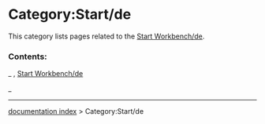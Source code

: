 # Category:Start/de
This category lists pages related to the [Start Workbench/de](Start_Workbench/de.md).

### Contents:

_ , [Start Workbench/de](Start_Workbench/de.md)

_

---
[documentation index](../README.md) > Category:Start/de
